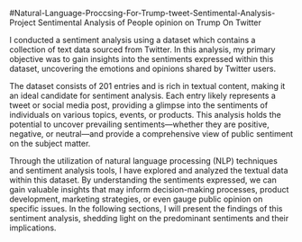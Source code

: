 #Natural-Language-Proccsing-For-Trump-tweet-Sentimental-Analysis-Project
Sentimental Analysis of People opinion on Trump On Twitter 

I conducted a sentiment analysis using a dataset which contains a collection of text data sourced from Twitter. In this analysis, my primary objective was to gain insights into the sentiments expressed within this dataset, uncovering the emotions and opinions shared by Twitter users. 

The dataset consists of 201 entries and is rich in textual content, making it an ideal candidate for sentiment analysis. Each entry likely represents a tweet or social media post, providing a glimpse into the sentiments of individuals on various topics, events, or products. This analysis holds the potential to uncover prevailing sentiments—whether they are positive, negative, or neutral—and provide a comprehensive view of public sentiment on the subject matter.

Through the utilization of natural language processing (NLP) techniques and sentiment analysis tools, I have explored and analyzed the textual data within this dataset. By understanding the sentiments expressed, we can gain valuable insights that may inform decision-making processes, product development, marketing strategies, or even gauge public opinion on specific issues. In the following sections, I will present the findings of this sentiment analysis, shedding light on the predominant sentiments and their implications.
